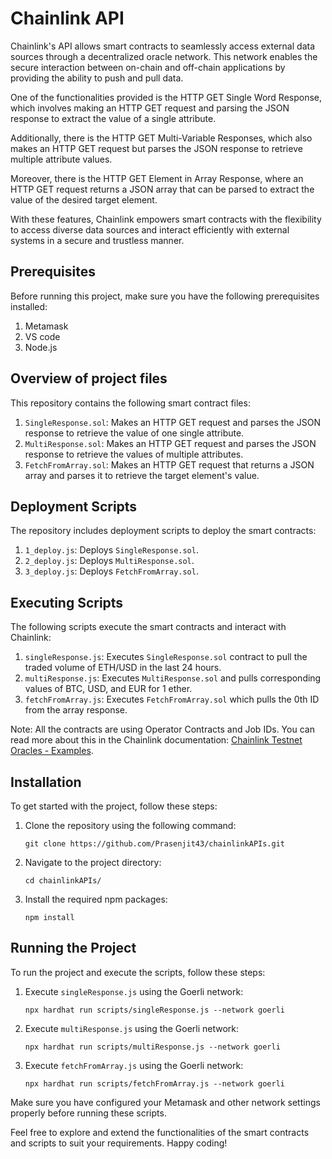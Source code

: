 # Chainlink API

Chainlink's API allows smart contracts to seamlessly access external data sources through a decentralized oracle network. This network enables the secure interaction between on-chain and off-chain applications by providing the ability to push and pull data.

One of the functionalities provided is the HTTP GET Single Word Response, which involves making an HTTP GET request and parsing the JSON response to extract the value of a single attribute.

Additionally, there is the HTTP GET Multi-Variable Responses, which also makes an HTTP GET request but parses the JSON response to retrieve multiple attribute values.

Moreover, there is the HTTP GET Element in Array Response, where an HTTP GET request returns a JSON array that can be parsed to extract the value of the desired target element.

With these features, Chainlink empowers smart contracts with the flexibility to access diverse data sources and interact efficiently with external systems in a secure and trustless manner.

## Prerequisites

Before running this project, make sure you have the following prerequisites installed:

1. Metamask
2. VS code
3. Node.js

## Overview of project files

This repository contains the following smart contract files:

1. `SingleResponse.sol`: Makes an HTTP GET request and parses the JSON response to retrieve the value of one single attribute.
2. `MultiResponse.sol`: Makes an HTTP GET request and parses the JSON response to retrieve the values of multiple attributes.
3. `FetchFromArray.sol`: Makes an HTTP GET request that returns a JSON array and parses it to retrieve the target element's value.

## Deployment Scripts

The repository includes deployment scripts to deploy the smart contracts:

1. `1_deploy.js`: Deploys `SingleResponse.sol`.
2. `2_deploy.js`: Deploys `MultiResponse.sol`.
3. `3_deploy.js`: Deploys `FetchFromArray.sol`.

## Executing Scripts

The following scripts execute the smart contracts and interact with Chainlink:

1. `singleResponse.js`: Executes `SingleResponse.sol` contract to pull the traded volume of ETH/USD in the last 24 hours.
2. `multiResponse.js`: Executes `MultiResponse.sol` and pulls corresponding values of BTC, USD, and EUR for 1 ether.
3. `fetchFromArray.js`: Executes `FetchFromArray.sol` which pulls the 0th ID from the array response.

Note: All the contracts are using Operator Contracts and Job IDs. You can read more about this in the Chainlink documentation: [Chainlink Testnet Oracles - Examples](https://docs.chain.link/any-api/testnet-oracles#examples).

## Installation

To get started with the project, follow these steps:

1. Clone the repository using the following command:
   ```
   git clone https://github.com/Prasenjit43/chainlinkAPIs.git
   ```
2. Navigate to the project directory:
   ```
   cd chainlinkAPIs/
   ```
3. Install the required npm packages:
   ```
   npm install
   ```

## Running the Project

To run the project and execute the scripts, follow these steps:

1. Execute `singleResponse.js` using the Goerli network:
   ```
   npx hardhat run scripts/singleResponse.js --network goerli
   ```

2. Execute `multiResponse.js` using the Goerli network:
   ```
   npx hardhat run scripts/multiResponse.js --network goerli
   ```

3. Execute `fetchFromArray.js` using the Goerli network:
   ```
   npx hardhat run scripts/fetchFromArray.js --network goerli
   ```

Make sure you have configured your Metamask and other network settings properly before running these scripts.

Feel free to explore and extend the functionalities of the smart contracts and scripts to suit your requirements. Happy coding!
